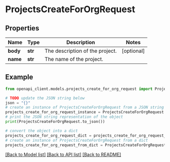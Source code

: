 # ProjectsCreateForOrgRequest


## Properties

Name | Type | Description | Notes
------------ | ------------- | ------------- | -------------
**body** | **str** | The description of the project. | [optional] 
**name** | **str** | The name of the project. | 

## Example

```python
from openapi_client.models.projects_create_for_org_request import ProjectsCreateForOrgRequest

# TODO update the JSON string below
json = "{}"
# create an instance of ProjectsCreateForOrgRequest from a JSON string
projects_create_for_org_request_instance = ProjectsCreateForOrgRequest.from_json(json)
# print the JSON string representation of the object
print(ProjectsCreateForOrgRequest.to_json())

# convert the object into a dict
projects_create_for_org_request_dict = projects_create_for_org_request_instance.to_dict()
# create an instance of ProjectsCreateForOrgRequest from a dict
projects_create_for_org_request_from_dict = ProjectsCreateForOrgRequest.from_dict(projects_create_for_org_request_dict)
```
[[Back to Model list]](../README.md#documentation-for-models) [[Back to API list]](../README.md#documentation-for-api-endpoints) [[Back to README]](../README.md)


